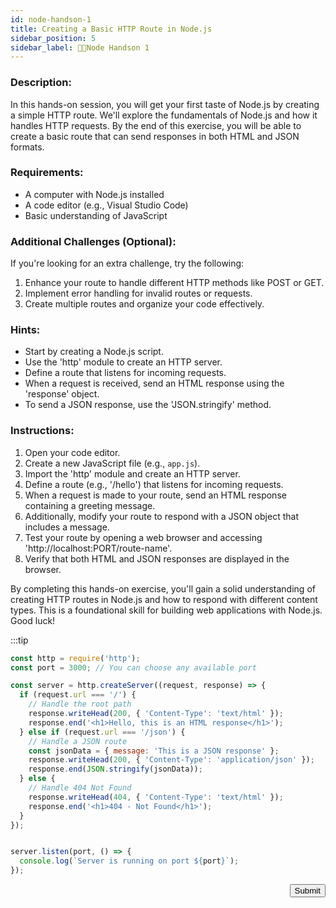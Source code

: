 ```yaml
---
id: node-handson-1
title: Creating a Basic HTTP Route in Node.js
sidebar_position: 5
sidebar_label: 🧑‍💻Node Handson 1
---
```

 
### Description:
In this hands-on session, you will get your first taste of Node.js by creating a simple HTTP route. We'll explore the fundamentals of Node.js and how it handles HTTP requests. By the end of this exercise, you will be able to create a basic route that can send responses in both HTML and JSON formats.

### Requirements:
- A computer with Node.js installed
- A code editor (e.g., Visual Studio Code)
- Basic understanding of JavaScript

### Additional Challenges (Optional):
If you're looking for an extra challenge, try the following:
1. Enhance your route to handle different HTTP methods like POST or GET.
2. Implement error handling for invalid routes or requests.
3. Create multiple routes and organize your code effectively.

### Hints:
- Start by creating a Node.js script.
- Use the 'http' module to create an HTTP server.
- Define a route that listens for incoming requests.
- When a request is received, send an HTML response using the 'response' object.
- To send a JSON response, use the 'JSON.stringify' method.

### Instructions:
1. Open your code editor.
2. Create a new JavaScript file (e.g., `app.js`).
3. Import the 'http' module and create an HTTP server.
4. Define a route (e.g., '/hello') that listens for incoming requests.
5. When a request is made to your route, send an HTML response containing a greeting message.
6. Additionally, modify your route to respond with a JSON object that includes a message.
7. Test your route by opening a web browser and accessing 'http://localhost:PORT/route-name'.
8. Verify that both HTML and JSON responses are displayed in the browser.

By completing this hands-on exercise, you'll gain a solid understanding of creating HTTP routes in Node.js and how to respond with different content types. This is a foundational skill for building web applications with Node.js. Good luck!

:::tip

```js title="app.js"
const http = require('http');
const port = 3000; // You can choose any available port

const server = http.createServer((request, response) => {
  if (request.url === '/') {
    // Handle the root path
    response.writeHead(200, { 'Content-Type': 'text/html' });
    response.end('<h1>Hello, this is an HTML response</h1>');
  } else if (request.url === '/json') {
    // Handle a JSON route
    const jsonData = { message: 'This is a JSON response' };
    response.writeHead(200, { 'Content-Type': 'application/json' });
    response.end(JSON.stringify(jsonData));
  } else {
    // Handle 404 Not Found
    response.writeHead(404, { 'Content-Type': 'text/html' });
    response.end('<h1>404 - Not Found</h1>');
  }
});


server.listen(port, () => {
  console.log(`Server is running on port ${port}`);
});

```

<div align="right"><a href="/"><button className="btn" style={{backgroundColor:'blue', color:'#fff'}}>Submit</button></a></div>
